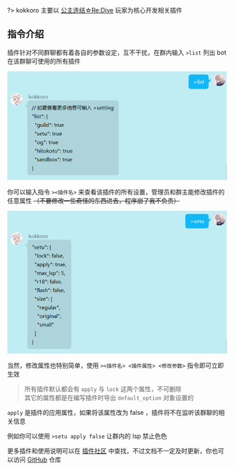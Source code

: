 ?> kokkoro 主要以 [公主连结☆Re:Dive](https://priconne-redive.jp/) 玩家为核心开发相关插件

## 指令介绍

插件针对不同群聊都有着各自的参数设定，互不干扰，在群内输入 `>list` 列出 bot 在该群聊可使用的所有插件

![list](../assets/images/illustrate/list.png)

你可以输入指令 `><插件名>` 来查看该插件的所有设置，管理员和群主能修改插件的任意属性 ~~（不要修改一些奇怪的东西进去，程序崩了我不负责）~~

![option](../assets/images/illustrate/option.png)

当然，修改属性也特别简单，使用 `><插件名> <插件属性> <修改参数>` 指令即可立即生效

> 所有插件默认都会有 `apply` 与 `lock` 这两个属性，不可删除  
> 其它的属性都是在编写插件时导出 `default_option` 对象设置的

`apply` 是插件的应用属性，如果将该属性改为 false ，插件将不在监听该群聊的相关信息

例如你可以使用 `>setu apply false` 让群内的 lsp 禁止色色

更多插件和使用说明可以在 [插件社区](/plugin/awesome) 中查找，不过文档不一定及时更新，你也可以访问 [GitHub](https://github.com/kokkorojs) 仓库